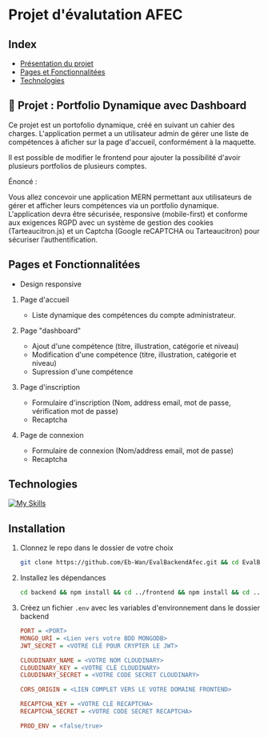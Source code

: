 # Projet d'évalutation AFEC

## Index

- [Présentation du projet](#-projet--portfolio-dynamique-avec-dashboard)
- [Pages et Fonctionnalitées](#Pages-et-Fonctionnalitées)
- [Technologies](#technologies)

## 🎯 Projet : Portfolio Dynamique avec Dashboard

Ce projet est un portofolio dynamique, créé en suivant un cahier des charges. L'application permet a un utilisateur admin de gérer une liste de compétences à aficher sur la page d'accueil, conformément à la maquette.

Il est possible de modifier le frontend pour ajouter la possibilité d'avoir plusieurs portfolios de plusieurs comptes.

Énoncé :

Vous allez concevoir une application MERN permettant aux utilisateurs de gérer et
afficher leurs compétences via un portfolio dynamique. L'application devra être
sécurisée, responsive (mobile-first) et conforme aux exigences RGPD avec un
système de gestion des cookies (Tarteaucitron.js) et un Captcha (Google
reCAPTCHA ou Tarteaucitron) pour sécuriser l’authentification.

## Pages et Fonctionnalitées

* Design responsive

1. Page d'accueil

   * Liste dynamique des compétences du compte administrateur.
2. Page "dashboard"

   * Ajout d'une compétence (titre, illustration, catégorie et niveau)
   * Modification d'une compétence (titre, illustration, catégorie et niveau)
   * Supression d'une compétence
3. Page d'inscription

   * Formulaire d'inscription (Nom, address email, mot de passe, vérification mot de passe)
   * Recaptcha
4. Page de connexion

   * Formulaire de connexion (Nom/address email, mot de passe)
   * Recaptcha

## Technologies

[![My Skills](https://skillicons.dev/icons?i=vscode,npm,git,github,javascript,nodejs,express,mongodb,postman,vite,react,css,bootstrap,render)](https://skillicons.dev)

## Installation

1. Clonnez le repo dans le dossier de votre choix
   ```bash
   git clone https://github.com/Eb-Wan/EvalBackendAfec.git && cd EvalBackendAfec 
   ```
2. Installez les dépendances
   ```bash
   cd backend && npm install && cd ../frontend && npm install && cd ..
   ```
3. Créez un fichier `.env` avec les variables d'environnement dans le dossier backend
   ```ini
   PORT = <PORT>
   MONGO_URI = <Lien vers votre BDD MONGODB>
   JWT_SECRET = <VOTRE CLÉ POUR CRYPTER LE JWT>

   CLOUDINARY_NAME = <VOTRE NOM CLOUDINARY>
   CLOUDINARY_KEY = <VOTRE CLÉ CLOUDINARY>
   CLOUDINARY_SECRET = <VOTRE CODE SECRET CLOUDINARY>

   CORS_ORIGIN = <LIEN COMPLET VERS LE VOTRE DOMAINE FRONTEND>

   RECAPTCHA_KEY = <VOTRE CLÉ RECAPTCHA>
   RECAPTCHA_SECRET = <VOTRE CODE SECRET RECAPTCHA>

   PROD_ENV = <false/true>
   ```
